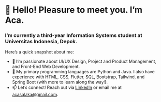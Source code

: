 <h1>👋 Hello! Pleasure to meet you. I’m <b>Aca</b>.</h1>

<h3>I’m currently a third-year Information Systems student at Universitas Indonesia, Depok.</h3>

<p>Here’s a quick snapshot about me:</p>

<ul>
  <li>👀 I’m passionate about UI/UX Design, Project and Product Management, and Front-End Web Development.</li>
  <li>🌱 My primary programming languages are Python and Java. I also have experience with HTML, CSS, Flutter, SQL, Bootstrap, Tailwind, and Spring Boot (with more to learn along the way!).</li>
  <li>📫 Let’s connect! Reach out via <a href="https://www.linkedin.com/in/adrasa-cantya-salaka-5a5a92201/" target="_blank">LinkedIn</a> or email me at <a href="mailto:acasalaka@gmail.com">acasalaka@gmail.com</a>.</li>
</ul>
